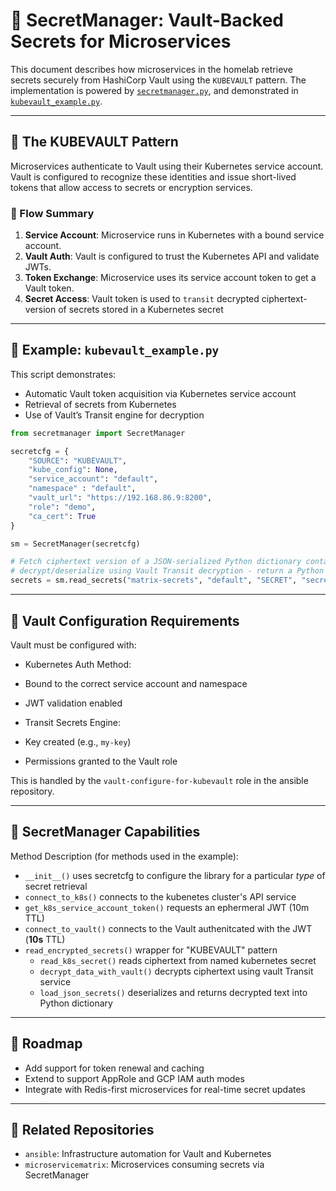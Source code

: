 # 🔐 SecretManager: Vault-Backed Secrets for Microservices

This document describes how microservices in the homelab retrieve secrets securely from HashiCorp Vault using the `KUBEVAULT` pattern. The implementation is powered by [`secretmanager.py`](https://github.com/dekeyrej/secretmanager/blob/main/secretmanager/secretmanager.py), and demonstrated in [`kubevault_example.py`](https://github.com/dekeyrej/secretmanager/blob/main/examples/kubevault_example.py).

---

## 🧠 The KUBEVAULT Pattern

Microservices authenticate to Vault using their Kubernetes service account. Vault is configured to recognize these identities and issue short-lived tokens that allow access to secrets or encryption services.

### 🔗 Flow Summary

1. **Service Account**: Microservice runs in Kubernetes with a bound service account.
2. **Vault Auth**: Vault is configured to trust the Kubernetes API and validate JWTs.
3. **Token Exchange**: Microservice uses its service account token to get a Vault token.
4. **Secret Access**: Vault token is used to `transit` decrypted ciphertext-version of secrets stored in a Kubernetes secret

---

## 🧪 Example: `kubevault_example.py`

This script demonstrates:

- Automatic Vault token acquisition via Kubernetes service account
- Retrieval of secrets from Kubernetes
- Use of Vault’s Transit engine for decryption

```python
from secretmanager import SecretManager

secretcfg = {
    "SOURCE": "KUBEVAULT",
    "kube_config": None,
    "service_account": "default",
    "namespace" : "default",
    "vault_url": "https://192.168.86.9:8200",
    "role": "demo",
    "ca_cert": True
}

sm = SecretManager(secretcfg)

# Fetch ciphertext version of a JSON-serialized Python dictionary containing secrets from a Kubernetes secret, and 
# decrypt/deserialize using Vault Transit decryption - return a Python dictionary
secrets = sm.read_secrets("matrix-secrets", "default", "SECRET", "secrets.json", "aes256-key")
```
---

## 🔐 Vault Configuration Requirements

Vault must be configured with:

- Kubernetes Auth Method:
- Bound to the correct service account and namespace
- JWT validation enabled

- Transit Secrets Engine:
- Key created (e.g., `my-key`)
- Permissions granted to the Vault role


This is handled by the `vault-configure-for-kubevault` role in the ansible repository.

---

## 🧱 SecretManager Capabilities

Method Description (for methods used in the example):
- `__init__()` uses secretcfg to configure the library for a particular _type_ of secret retrieval
- `connect_to_k8s()` connects to the kubenetes cluster's API service
- `get_k8s_service_account_token()` requests an ephermeral JWT (10m TTL)
- `connect_to_vault()` connects to the Vault authenitcated with the JWT (**10s** TTL)
- `read_encrypted_secrets()` wrapper for "KUBEVAULT" pattern
    -  `read_k8s_secret()` reads ciphertext from named kubernetes secret
    -  `decrypt_data_with_vault()` decrypts ciphertext using vault Transit service
    -  `load_json_secrets()` deserializes and returns decrypted text into Python dictionary


---

## 🔭 Roadmap

- Add support for token renewal and caching
- Extend to support AppRole and GCP IAM auth modes
- Integrate with Redis-first microservices for real-time secret updates

---

## 📎 Related Repositories

- `ansible`: Infrastructure automation for Vault and Kubernetes
- `microservicematrix`: Microservices consuming secrets via SecretManager
